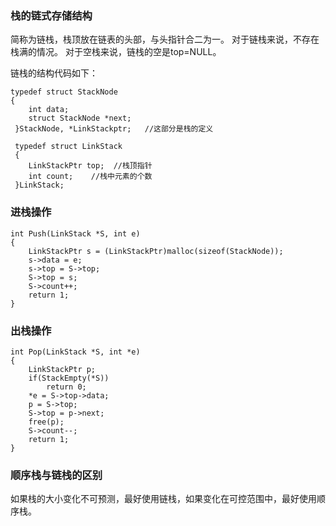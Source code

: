 ### 栈的链式存储结构 ###
简称为链栈，栈顶放在链表的头部，与头指针合二为一。
对于链栈来说，不存在栈满的情况。
对于空栈来说，链栈的空是top=NULL。

链栈的结构代码如下：
```
typedef struct StackNode
{
    int data;
    struct StackNode *next;
 }StackNode, *LinkStackptr;   //这部分是栈的定义
 
 typedef struct LinkStack
 {
    LinkStackPtr top;  //栈顶指针
    int count;    //栈中元素的个数
 }LinkStack;
 ```

### 进栈操作 ###
```
int Push(LinkStack *S, int e)
{
    LinkStackPtr s = (LinkStackPtr)malloc(sizeof(StackNode));
    s->data = e;
    s->top = S->top;
    S->top = s;
    S->count++;
    return 1;
}
```
### 出栈操作 ###
```
int Pop(LinkStack *S, int *e)
{
    LinkStackPtr p;
    if(StackEmpty(*S))
        return 0;
    *e = S->top->data;
    p = S->top;
    S->top = p->next;
    free(p);
    S->count--;
    return 1;
}
```
### 顺序栈与链栈的区别 ###
如果栈的大小变化不可预测，最好使用链栈，如果变化在可控范围中，最好使用顺序栈。

 

